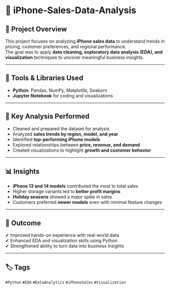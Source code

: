 # 📱 iPhone-Sales-Data-Analysis



## 📌 Project Overview  
This project focuses on analyzing **iPhone sales data** to understand trends in pricing, customer preferences, and regional performance.  
The goal was to apply **data cleaning, exploratory data analysis (EDA), and visualization** techniques to uncover meaningful business insights.

---

## 🧰 Tools & Libraries Used  
- **Python**: Pandas, NumPy, Matplotlib, Seaborn  
- **Jupyter Notebook** for coding and visualizations  
    
---

## 🧮 Key Analysis Performed  
- Cleaned and prepared the dataset for analysis  
- Analyzed **sales trends by region, model, and year**  
- Identified **top-performing iPhone models**  
- Explored relationships between **price, revenue, and demand**  
- Created visualizations to highlight **growth and customer behavior**

---

## 📊 Insights  
- **iPhone 13 and 14 models** contributed the most to total sales  
- Higher storage variants led to **better profit margins**  
- **Holiday seasons** showed a major spike in sales  
- Customers preferred **newer models** even with minimal feature changes  

---

## 🎯 Outcome  
✔ Improved hands-on experience with real-world data  
✔ Enhanced EDA and visualization skills using Python  
✔ Strengthened ability to turn data into business insights  

---


## 🏷 Tags  
`#Python` `#EDA` `#DataAnalytics` `#iPhoneSales` `#Visualization`
